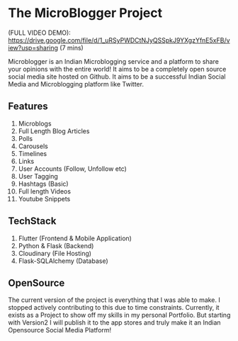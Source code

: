 # The MicroBlogger Project
(FULL VIDEO DEMO): https://drive.google.com/file/d/1_uRSyPWDCtNJyQSSpkJ9YXgzYfnE5xFB/view?usp=sharing (7 mins)

Microblogger is an Indian Microblogging service and a platform to share your opinions with the entire world! It aims to be a completely open source social media site hosted on
Github. It aims to be a successful Indian Social Media and Microblogging platform like Twitter. 

## Features
1. Microblogs
2. Full Length Blog Articles
3. Polls
4. Carousels
5. Timelines
6. Links
7. User Accounts (Follow, Unfollow etc)
8. User Tagging
9. Hashtags (Basic)
10. Full length Videos
11. Youtube Snippets


## TechStack
1. Flutter (Frontend & Mobile Application)
2. Python & Flask (Backend)
3. Cloudinary (File Hosting)
4. Flask-SQLAlchemy (Database)

## OpenSource
The current version of the project is everything that I was able to make. I stopped actively contributing to this due to time constraints. Currently, it exists as a Project to
show off my skills in my personal Portfolio. But starting with Version2 I will publish it to the app stores and truly make it an Indian Opensource Social Media Platform!


